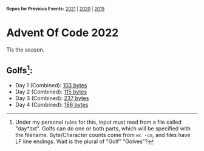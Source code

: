 <sup>
  <strong>Repos for Previous Events:</strong>
  <a href=https://github.com/Pyroan/AdventOfCode2021>2021</a> |
  <a href=https://github.com/Pyroan/AdventOfCode2020>2020</a> |
  <a href=https://github.com/Pyroan/AdventOfCode2019>2019</a>
</sup>

# Advent Of Code 2022
Tis the season.

## Golfs[^1]:
- Day 1 (Combined): [103 bytes](day1/day1golf.py)
- Day 2 (Combined): [115 bytes](day2/day2golf.py)
- Day 3 (Combined): [237 bytes](day3/day3golf.py)
- Day 4 (Combined): [186 bytes](day4/day4golf.py)

[^1]: Under my personal rules for this, input must read from a file called "day\*.txt". Golfs can do one or both parts, which will be specified with the filename. Byte/Character counts come from `wc -cm`, and files have LF line endings. Wait is the plural of "Golf" "Golves"?
